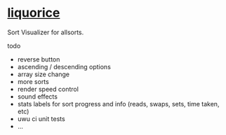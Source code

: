 # [liquorice](https://kairuz.github.io/liquorice/)

Sort Visualizer for allsorts.

todo
  - reverse button
  - ascending / descending options
  - array size change
  - more sorts
  - render speed control
  - sound effects
  - stats labels for sort progress and info (reads, swaps, sets, time taken, etc)
  - uwu ci unit tests
  - ...
